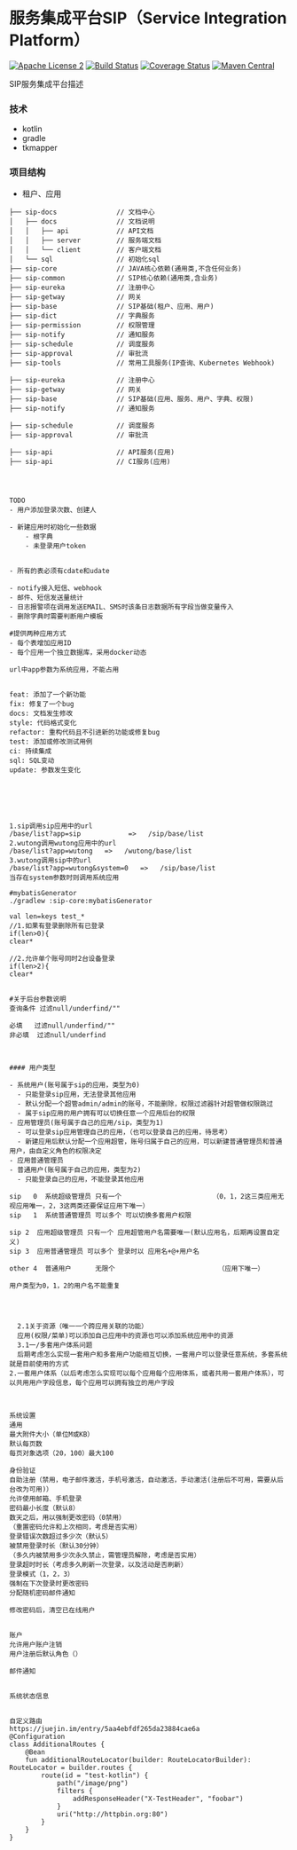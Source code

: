 服务集成平台SIP（Service Integration Platform）
===============================
[![Apache License 2](https://img.shields.io/badge/license-ASF2-blue.svg)](https://www.apache.org/licenses/LICENSE-2.0.txt)
[![Build Status](https://travis-ci.org/codecentric/spring-boot-admin.svg?branch=master)](https://travis-ci.org/codecentric/spring-boot-admin)
[![Coverage Status](https://coveralls.io/repos/github/codecentric/spring-boot-admin/badge.svg)](https://coveralls.io/github/codecentric/spring-boot-admin)
[![Maven Central](https://maven-badges.herokuapp.com/maven-central/de.codecentric/spring-boot-admin/badge.svg)](https://maven-badges.herokuapp.com/maven-central/de.codecentric/spring-boot-admin/)

SIP服务集成平台描述
### 技术
- kotlin
- gradle
- tkmapper
### 项目结构
- 租户、应用
```
├── sip-docs               // 文档中心
│   ├── docs               // 文档说明
│   │   ├── api            // API文档
│   │   ├── server         // 服务端文档
│   │   └── client         // 客户端文档
│   └── sql                // 初始化sql
├── sip-core               // JAVA核心依赖(通用类,不含任何业务)
├── sip-common             // SIP核心依赖(通用类,含业务)
├── sip-eureka             // 注册中心  
├── sip-getway             // 网关
├── sip-base               // SIP基础(租户、应用、用户)
├── sip-dict               // 字典服务
├── sip-permission         // 权限管理
├── sip-notify             // 通知服务
├── sip-schedule           // 调度服务
├── sip-approval           // 审批流
├── sip-tools              // 常用工具服务(IP查询、Kubernetes Webhook)

├── sip-eureka             // 注册中心  
├── sip-getway             // 网关
├── sip-base               // SIP基础(应用、服务、用户、字典、权限)
├── sip-notify             // 通知服务

├── sip-schedule           // 调度服务
├── sip-approval           // 审批流

├── sip-api                // API服务(应用)
├── sip-api                // CI服务(应用)




TODO
- 用户添加登录次数、创建人

- 新建应用时初始化一些数据
	- 根字典
	- 未登录用户token
	
	
- 所有的表必须有cdate和udate

- notify接入短信、webhook
- 邮件、短信发送量统计
- 日志报警项在调用发送EMAIL、SMS时该条日志数据所有字段当做变量传入
- 删除字典时需要判断用户模板

#提供两种应用方式
- 每个表增加应用ID
- 每个应用一个独立数据库，采用docker动态

url中app参数为系统应用，不能占用


feat: 添加了一个新功能
fix: 修复了一个bug
docs: 文档发生修改
style: 代码格式变化
refactor: 重构代码且不引进新的功能或修复bug
test: 添加或修改测试用例
ci: 持续集成
sql: SQL变动
update: 参数发生变化






1.sip调用sip应用中的url
/base/list?app=sip            =>   /sip/base/list
2.wutong调用wutong应用中的url
/base/list?app=wutong   =>   /wutong/base/list
3.wutong调用sip中的url
/base/list?app=wutong&system=0   =>   /sip/base/list
当存在system参数时则调用系统应用

#mybatisGenerator
./gradlew :sip-core:mybatisGenerator

val len=keys test_*
//1.如果有登录删除所有已登录
if(len>0){
clear*

//2.允许单个账号同时2台设备登录
if(len>2){
clear*


#关于后台参数说明
查询条件 过滤null/underfind/""

必填   过滤null/underfind/""
非必填  过滤null/underfind



#### 用户类型

- 系统用户(账号属于sip的应用，类型为0)
  - 只能登录sip应用，无法登录其他应用
  - 默认分配一个超管admin/admin的账号，不能删除，权限过滤器针对超管做权限跳过
  - 属于sip应用的用户拥有可以切换任意一个应用后台的权限
- 应用管理员(账号属于自己的应用/sip，类型为1)
  - 可以登录sip应用管理自己的应用，（也可以登录自己的应用，待思考）
  - 新建应用后默认分配一个应用超管，账号归属于自己的应用，可以新建普通管理员和普通用户，由自定义角色的权限决定
- 应用普通管理员
- 普通用户(账号属于自己的应用，类型为2)
  - 只能登录自己的应用，不能登录其他应用

sip   0  系统超级管理员 只有一个                       （0，1，2这三类应用无视应用唯一，2，3这两类还要保证应用下唯一）
sip   1  系统普通管理员 可以多个 可以切换多套用户权限

sip 2  应用超级管理员 只有一个 应用超管用户名需要唯一(默认应用名，后期再设置自定义)
sip 3  应用普通管理员 可以多个 登录时以 应用名+@+用户名                        

other 4  普通用户      无限个                          （应用下唯一）

用户类型为0，1，2的用户名不能重复




  2.1关于资源（唯一一个跨应用关联的功能）
  应用(权限/菜单)可以添加自己应用中的资源也可以添加系统应用中的资源
  3.1一/多套用户体系问题
  后期考虑怎么实现一套用户和多套用户功能相互切换，一套用户可以登录任意系统，多套系统就是目前使用的方式
2.一套用户体系（以后考虑怎么实现可以每个应用每个应用体系，或者共用一套用户体系），可以共用用户字段信息，每个应用可以拥有独立的用户字段



系统设置
通用
最大附件大小（单位M或KB）
默认每页数
每页对象选项（20，100）最大100

身份验证
自助注册（禁用，电子邮件激活，手机号激活，自动激活，手动激活(注册后不可用，需要从后台改为可用)）
允许使用邮箱、手机登录
密码最小长度（默认8）
数天之后，用以强制更改密码（0禁用）
（重置密码允许和上次相同，考虑是否实用）
登录错误次数超过多少次（默认5）
被禁用登录时长（默认30分钟）
（多久内被禁用多少次永久禁止，需管理员解除，考虑是否实用）
登录超时时长（考虑多久刷新一次登录，以及活动是否刷新）
登录模式（1，2，3）
强制在下次登录时更改密码
分配随机密码邮件通知

修改密码后，清空已在线用户


账户
允许用户账户注销
用户注册后默认角色（）

邮件通知


系统状态信息


自定义路由
https://juejin.im/entry/5aa4ebfdf265da23884cae6a
@Configuration
class AdditionalRoutes {
	@Bean
	fun additionalRouteLocator(builder: RouteLocatorBuilder): RouteLocator = builder.routes {
		route(id = "test-kotlin") {
			path("/image/png")
			filters {
				addResponseHeader("X-TestHeader", "foobar")
			}
			uri("http://httpbin.org:80")
		}
	}
}
